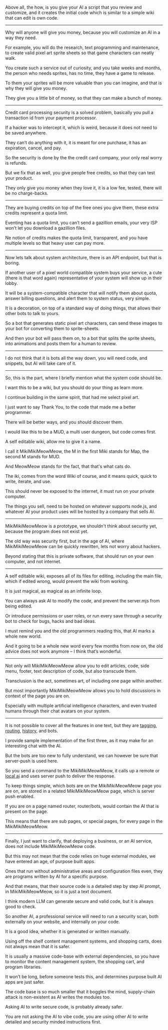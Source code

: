 Above all, the how, is you give your AI a script that you review and customize,
and it creates the initial code which is similar to a simple wiki that can edit is own code.

---

Why will anyone will give you money,
because you will customize an AI in a way they need.

For example, you will do the research, text programming and maintenance,
to create valid pixel art sprite sheets so that game characters can neatly walk.

You create such a service out of curiosity, and you take weeks and months,
the person who needs sprites, has no time, they have a game to release.

To them your sprites will be more valuable than you can imagine,
and that is why they will give you money.

They give you a little bit of money,
so that they can make a bunch of money.

---

Credit card processing security is a solved problem,
basically you pull a transaction id from your payment processor.

If a hacker was to intercept it, which is weird,
because it does not need to be saved anywhere.

They can’t do anything with it, it is meant for one purchase,
it has an expiration, cancel, and pay.

So the security is done by the the credit card company,
your only real worry is refunds.

But we fix that as well, you give people free credits,
so that they can test your product.

They only give you money when they love it,
it is a low fee, tested, there will be no charge-backs.

---

They are buying credits on top of the free ones you give them,
these extra credits represent a quota limit.

Eventing has a quota limit, you can’t send a gazillion emails,
your very ISP won’t let you download a gazillion files.

Ne notion of credits makes the quota limit,
transparent, and you have multiple levels so that heavy user can pay more.

---

Now lets talk about system architecture,
there is an API endpoint, but that is boring.

If another user of a pixel world compatible system buys your service,
a cute (there is that word again) representative of your system will show up in their lobby.

It will be a system-compatible character that will notify them about quota,
answer billing questions, and alert them to system status, very simple.

It is a decoration, on top of a standard way of doing things,
that allows their other bots to talk to yours.

So a bot that generates static pixel art characters,
can send these images to your bot for converting them to sprite-sheets.

And then your bot will pass them on, to a bot that splits the sprite sheets,
into animations and posts them for a human to review.

---

I do not think that it is bots all the way down,
you will need code, and snippets, but AI will take care of it.

---

So, this is the part,
where I briefly mention what the system code should be.

I want this to be a wiki,
but you should do your thing as learn more.

I continue building in the same spirit,
that had me select pixel art.

I just want to say Thank You,
to the code that made me a better programmer.

There will be better ways,
and you should discover them.

I would like this to be a MUD,
a multi user dungeon, but code comes first.

A self editable wiki,
allow me to give it a name.

I call it MikiMikiMeowMeow,
the M in the first Miki stands for Map, the second M stands for MUD.

And MeowMeow stands for the fact,
that that's what cats do.

The iki, comes from the word Wiki of course,
and it means quick, quick to write, iterate, and use.

This should never be exposed to the internet,
it must run on your private computer.

The things you sell, need to be hosted on whatever supports node.js,
and whatever AI your product uses will be hosted by a company that sells AI.

---

MikiMikiMeowMeow is a prototype,
we shouldn't think about security yet, because the program does not exist yet.

The old way was security first, but in the age of AI,
where MikiMikiMeowMeow can be quickly rewritten, lets not worry about hackers.

Beyond stating that this is private software,
that should run on your own computer, and not internet.

---

A self editable wiki, exposes all of its files for editing, including the main file,
which if edited wrong, would prevent the wiki from working.

It is just magical,
as magical as an infinite loop.

You can always ask AI to modify the code,
and prevent the server.mjs from being edited.

Or introduce permissions or user roles,
or run every save through a security bot to check for bugs, hacks and bad ideas.

I must remind you and the old programmers reading this,
that AI marks a whole new world.

And it going to be a whole new word every few months from now on,
the old advice does not work anymore – I think that’s wonderful.

---

Not only will MikiMikiMeowMeow allow you to edit articles,
code, side menu, footer, text description of code, but also transcude them.

Transclusion is the act, sometimes art,
of including one page within another.

But most importantly MikiMikiMeowMeow allows you to
hold discussions in context of the page you are on.

Especially with multiple artificial intelligence characters,
and even trusted humans through their chat avatars on your system.

---

It is not possible to cover all the features in one text,
but they are [tagging], [routing], [history], and bots.

I provide sample implementation of the first three,
as it may make for an interesting chat with the AI.

But the bots are too new to fully understand,
we can however be sure that server-push is used here.

So you send a command to the MikiMikiMeowMeow,
it calls up a remote or [local ai][local-ai] and uses server push to deliver the response.

To keep things simple, which bots are on the MikiMikiMeowMeow page you are on,
are stored in a related MikiMikiMeowMeow page, which is server push enabled.

If you are on a page named router, router/bots,
would contain the AI that is present on the page.

This means that there are sub pages, or special pages,
for every page in the MikiMikiMeowMeow.

---

Finally, I just want to clarify, that deploying a business,
or an AI service, does not include MikiMikiMeowMeow code.

But this may not mean that the code relies on huge external modules,
 we have entered an age, of purpose built apps.

Ones that run without administrative areas and configuration files even,
they are programs written by AI for a specific purpose.

And that means, that their source code is a detailed step by step AI prompt,
in MikiMikiMeowMeow, so it is just a text document.

I think modern LLM can generate secure and valid code,
but it is always good to check.

So another AI, a professional service will need to run a security scan,
both externally on your website, and internally on your code.

It is a good idea,
whether it is generated or written manually.

Using off the shelf content management systems,
and shopping carts, does not always mean that it is safer.

It is usually a massive code-base with external dependencies,
so you have to monitor the content management system, the shopping cart, and program libraries.

It won’t be long, before someone tests this,
and determines purpose built AI apps are just safer.

The code base is so much smaller that it boggles the mind,
supply-chain attack is non-existent as AI writes the modules too.

Asking AI to write secure code,
is probably already safer.

You are not asking the AI to vibe code,
you are using other AI to write detailed and security minded instructions first.


[tagging]: files/tags.txt
[routing]: files/router.txt
[history]: files/storage.txt
[local-ai]: https://ollama.com/search
